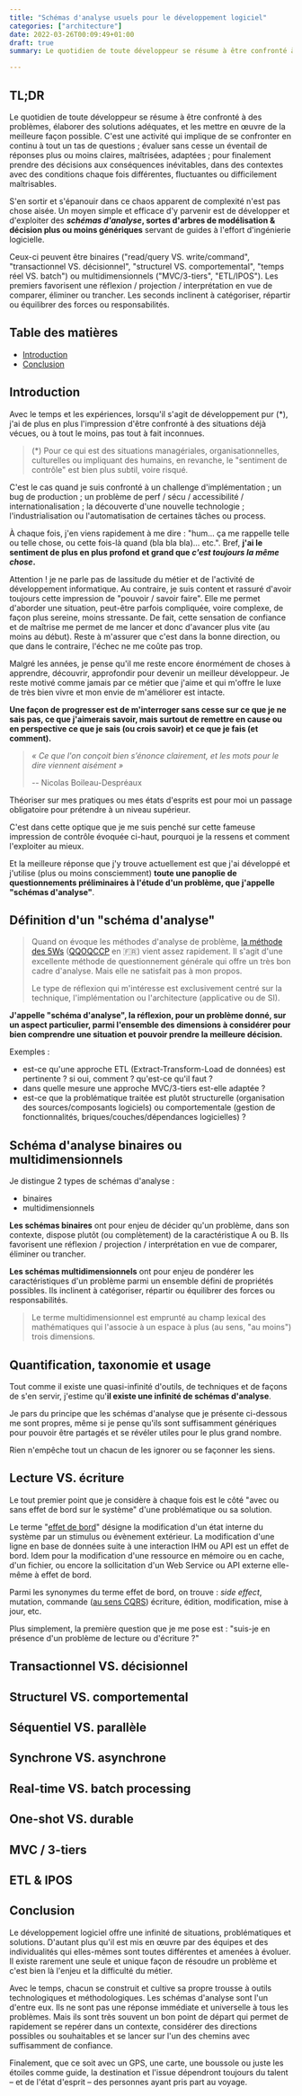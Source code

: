 ```yaml
---
title: "Schémas d'analyse usuels pour le développement logiciel"
categories: ["architecture"]
date: 2022-03-26T00:09:49+01:00
draft: true
summary: Le quotidien de toute développeur se résume à être confronté à des problèmes, élaborer des solutions adéquates, et les mettre en œuvre de la meilleure façon possible. S'en sortir et s'épanouir dans le chaos apparent de complexité qui en découle n'est pas chose aisée. Un moyen simple et efficace d'y parvenir est de développer et d'exploiter des _schémas de réflexion_, sortes d'arbres de modélisation & décision plus ou moins génériques servant de guides à l'effort d'ingénierie logicielle.

---
```


## TL;DR

Le quotidien de toute développeur se résume à être confronté à des problèmes, élaborer des solutions adéquates, et les mettre en œuvre de la meilleure façon possible.
C'est une activité qui implique de se confronter en continu à tout un tas de questions ; évaluer sans cesse un éventail de réponses plus ou moins claires, maîtrisées, adaptées ; pour finalement prendre des décisions aux conséquences inévitables, dans des contextes avec des conditions chaque fois différentes, fluctuantes ou difficilement maîtrisables.

S'en sortir et s'épanouir dans ce chaos apparent de complexité n'est pas chose aisée.
Un moyen simple et efficace d'y parvenir est de développer et d'exploiter des **_schémas d'analyse_, sortes d'arbres de modélisation & décision plus ou moins génériques** servant de guides à l'effort d'ingénierie logicielle.

Ceux-ci peuvent être binaires ("read/query VS. write/command", "transactionnel VS. décisionnel", "structurel VS. comportemental", "temps réel VS. batch") ou multidimensionnels ("MVC/3-tiers", "ETL/IPOS").
Les premiers favorisent une réflexion / projection / interprétation en vue de comparer, éliminer ou trancher.
Les seconds inclinent à catégoriser, répartir ou équilibrer des forces ou responsabilités.

## Table des matières

- [Introduction](#introduction)
- [Conclusion](#conclusion)

## Introduction

Avec le temps et les expériences, lorsqu'il s'agit de développement pur (*), j'ai de plus en plus l'impression d'être confronté à des situations déjà vécues, ou à tout le moins, pas tout à fait inconnues.

> (*) Pour ce qui est des situations managériales, organisationnelles, culturelles ou impliquant des humains, en revanche, le "sentiment de contrôle" est bien plus subtil, voire risqué.

C'est le cas quand je suis confronté à un challenge d'implémentation ; un bug de production ; un problème de perf / sécu / accessibilité / internationalisation ; la découverte d'une nouvelle technologie ; l'industrialisation ou l'automatisation de certaines tâches ou process.

À chaque fois, j'en viens rapidement à me dire : "hum… ça me rappelle telle ou telle chose, ou cette fois-là quand (bla bla bla)… etc.".
Bref, **j'ai le sentiment de plus en plus profond et grand que _c'est toujours la même chose_.**

Attention ! je ne parle pas de lassitude du métier et de l'activité de développement informatique.
Au contraire, je suis content et rassuré d'avoir toujours cette impression de "pouvoir / savoir faire".
Elle me permet d'aborder une situation, peut-être parfois compliquée, voire complexe, de façon plus sereine, moins stressante.
De fait, cette sensation de confiance et de maîtrise me permet de me lancer et donc d'avancer plus vite (au moins au début).
Reste à m'assurer que c'est dans la bonne direction, ou que dans le contraire, l'échec ne me coûte pas trop.

Malgré les années, je pense qu'il me reste encore énormément de choses à apprendre, découvrir, approfondir pour devenir un meilleur développeur.
Je reste motivé comme jamais par ce métier que j'aime et qui m'offre le luxe de très bien vivre et mon envie de m'améliorer est intacte.

**Une façon de progresser est de m'interroger sans cesse sur ce que je ne sais pas, ce que j'aimerais savoir, mais surtout de remettre en cause ou en perspective ce que je sais (ou crois savoir) et ce que je fais (et comment).**

> _« Ce que l'on conçoit bien s’énonce clairement,
> et les mots pour le dire viennent aisément »_
> 
> -- Nicolas Boileau-Despréaux

Théoriser sur mes pratiques ou mes états d'esprits est pour moi un passage obligatoire pour prétendre à un niveau supérieur.

C'est dans cette optique que je me suis penché sur cette fameuse impression de contrôle évoquée ci-haut, pourquoi je la ressens et comment l'exploiter au mieux.

Et la meilleure réponse que j'y trouve actuellement est que j'ai développé et j'utilise (plus ou moins consciemment) **toute une panoplie de questionnements préliminaires à l'étude d'un problème, que j'appelle "schémas d'analyse"**.
 
## Définition d'un "schéma d'analyse"

> Quand on évoque les méthodes d'analyse de problème, [la méthode des 5Ws](https://en.wikipedia.org/wiki/Five_Ws) ([QQOQCCP](https://fr.wikipedia.org/wiki/QQOQCCP) en 🇫🇷) vient assez rapidement.
> Il s'agit d'une excellente méthode de questionnement générale qui offre un très bon cadre d'analyse.
> Mais elle ne satisfait pas à mon propos.
> 
> Le type de réflexion qui m'intéresse est exclusivement centré sur la technique, l'implémentation ou l'architecture (applicative ou de SI).  

**J'appelle "schéma d'analyse", la réflexion, pour un problème donné, sur un aspect particulier, parmi l'ensemble des dimensions à considérer pour bien comprendre une situation et pouvoir prendre la meilleure décision.**

Exemples : 
- est-ce qu'une approche ETL (Extract-Transform-Load de données) est pertinente ? si oui, comment ? qu'est-ce qu'il faut ?
- dans quelle mesure une approche MVC/3-tiers est-elle adaptée ?
- est-ce que la problématique traitée est plutôt structurelle (organisation des sources/composants logiciels) ou comportementale (gestion de fonctionnalités, briques/couches/dépendances logicielles) ?

## Schéma d'analyse binaires ou multidimensionnels

Je distingue 2 types de schémas d'analyse :
- binaires
- multidimensionnels

**Les schémas binaires** ont pour enjeu de décider qu'un problème, dans son contexte, dispose plutôt (ou complètement) de la caractéristique A ou B.
Ils favorisent une réflexion / projection / interprétation en vue de comparer, éliminer ou trancher.

**Les schémas multidimensionnels** ont pour enjeu de pondérer les caractéristiques d'un problème parmi un ensemble défini de propriétés possibles.
Ils inclinent à catégoriser, répartir ou équilibrer des forces ou responsabilités.

> Le terme multidimensionnel est emprunté au champ lexical des mathématiques qui l'associe à un espace à plus (au sens, "au moins") trois dimensions.

## Quantification, taxonomie et usage

Tout comme il existe une quasi-infinité d'outils, de techniques et de façons de s'en servir, j'estime qu'**il existe une infinité de schémas d'analyse**.

Je pars du principe que les schémas d'analyse que je présente ci-dessous me sont propres, même si je pense qu'ils sont suffisamment génériques pour pouvoir être partagés et se révéler utiles pour le plus grand nombre.

Rien n'empêche tout un chacun de les ignorer ou se façonner les siens.

## Lecture VS. écriture

Le tout premier point que je considère à chaque fois est le côté "avec ou sans effet de bord sur le système" d'une problématique ou sa solution.

Le terme "[effet de bord](https://fr.wikipedia.org/wiki/Effet_de_bord_(informatique))" désigne la modification d'un état interne du système par un stimulus ou évènement extérieur.
La modification d'une ligne en base de données suite à une interaction IHM ou API est un effet de bord.
Idem pour la modification d'une ressource en mémoire ou en cache, d'un fichier, ou encore la sollicitation d'un Web Service ou API externe elle-même à effet de bord.

Parmi les synonymes du terme effet de bord, on trouve : _side effect_, mutation, commande ([au sens CQRS](https://martinfowler.com/bliki/CQRS.html)) écriture, édition, modification, mise à jour, etc.

Plus simplement, la première question que je me pose est : "suis-je en présence d'un problème de lecture ou d'écriture ?"



## Transactionnel VS. décisionnel

## Structurel VS. comportemental

## Séquentiel VS. parallèle

## Synchrone VS. asynchrone

## Real-time VS. batch processing

## One-shot VS. durable

## MVC / 3-tiers

## ETL & IPOS




## Conclusion 

Le développement logiciel offre une infinité de situations, problématiques et solutions.
D'autant plus qu'il est mis en œuvre par des équipes et des individualités qui elles-mêmes sont toutes différentes et amenées à évoluer.
Il existe rarement une seule et unique façon de résoudre un problème et c'est bien là l'enjeu et la difficulté du métier.

Avec le temps, chacun se construit et cultive sa propre trousse à outils technologiques et méthodologiques.
Les schémas d'analyse sont l'un d'entre eux.
Ils ne sont pas une réponse immédiate et universelle à tous les problèmes.
Mais ils sont très souvent un bon point de départ qui permet de rapidement se repérer dans un contexte, considérer des directions possibles ou souhaitables et se lancer sur l'un des chemins avec suffisamment de confiance.

Finalement, que ce soit avec un GPS, une carte, une boussole ou juste les étoiles comme guide, la destination et l'issue dépendront toujours du talent – et de l'état d'esprit – des personnes ayant pris part au voyage.
